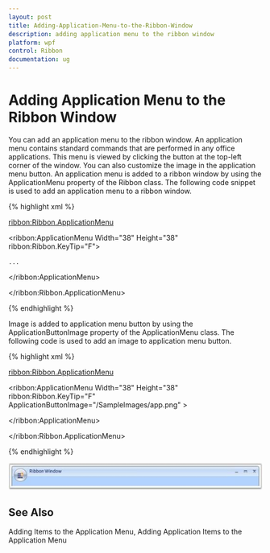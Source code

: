 ```yaml
---
layout: post
title: Adding-Application-Menu-to-the-Ribbon-Window
description: adding application menu to the ribbon window
platform: wpf
control: Ribbon
documentation: ug
---
```


# Adding Application Menu to the Ribbon Window

You can add an application menu to the ribbon window. An application menu contains standard commands that are performed in any office applications. This menu is viewed by clicking the button at the top-left corner of the window. You can also customize the image in the application menu button. An application menu is added to a ribbon window by using the ApplicationMenu property of the Ribbon class. The following code snippet is used to add an application menu to a ribbon window.

{% highlight xml %}




<ribbon:Ribbon.ApplicationMenu>

  <ribbon:ApplicationMenu Width="38" Height="38" ribbon:Ribbon.KeyTip="F">

    ...

  </ribbon:ApplicationMenu>

</ribbon:Ribbon.ApplicationMenu>

 {% endhighlight %}





Image is added to application menu button by using the ApplicationButtonImage property of the ApplicationMenu class. The following code is used to add an image to application menu button.

{% highlight xml %}




<ribbon:Ribbon.ApplicationMenu>

  <ribbon:ApplicationMenu Width="38" Height="38" ribbon:Ribbon.KeyTip="F" ApplicationButtonImage="/SampleImages/app.png" >

  </ribbon:ApplicationMenu>

</ribbon:Ribbon.ApplicationMenu>

 {% endhighlight %}





![](Adding-Application-Menu-to-the-Ribbon-Window_images/Adding-Application-Menu-to-the-Ribbon-Window_img1.jpeg)




## See Also

Adding Items to the Application Menu, Adding Application Items to the Application Menu

